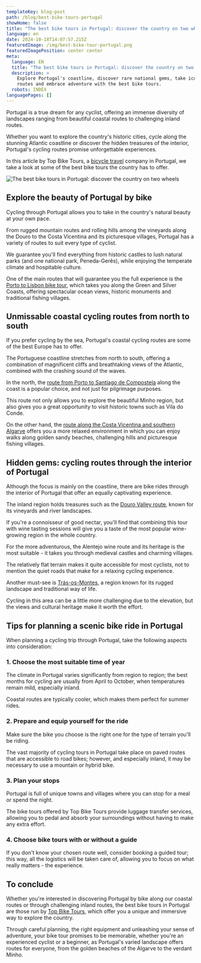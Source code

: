 ```yaml
---
templateKey: blog-post
path: /blog/best-bike-tours-portugal
showHome: false
title: "The best bike tours in Portugal: discover the country on two wheels"
language: en
date: 2024-10-18T14:07:57.215Z
featuredImage: /img/best-bike-tour-portugal.png
featuredImagePosition: center center
meta:
  language: EN
  title: "The best bike tours in Portugal: discover the country on two wheels"
  description: >
    Explore Portugal's coastline, discover rare national gems, take iconic
    routes and embrace adventure with the best bike tours.
  robots: INDEX
languagePages: []
---
```

Portugal is a true dream for any cyclist, offering an immense diversity of landscapes ranging from beautiful coastal routes to challenging inland routes.

Whether you want to explore the country's historic cities, cycle along the stunning Atlantic coastline or discover the hidden treasures of the interior, Portugal's cycling routes promise unforgettable experiences.

In this article by Top Bike Tours, a [bicycle travel](https://topbiketoursportugal.com/) company in Portugal, we take a look at some of the best bike tours the country has to offer.



![The best bike tours in Portugal: discover the country on two wheels](/img/best-bike-tour-portugal.png "The best bike tours in Portugal: discover the country on two wheels")

## Explore the beauty of Portugal by bike

Cycling through Portugal allows you to take in the country's natural beauty at your own pace.

From rugged mountain routes and rolling hills among the vineyards along the Douro to the Costa Vicentina and its picturesque villages, Portugal has a variety of routes to suit every type of cyclist.

We guarantee you'll find everything from historic castles to lush natural parks (and one national park, Peneda-Gerês), while enjoying the temperate climate and hospitable culture.

One of the main routes that will guarantee you the full experience is the [Porto to Lisbon bike tour](https://topbiketoursportugal.com/porto-to-lisbon-cycling-tour--en/), which takes you along the Green and Silver Coasts, offering spectacular ocean views, historic monuments and traditional fishing villages.

## Unmissable coastal cycling routes from north to south

If you prefer cycling by the sea, Portugal's coastal cycling routes are some of the best Europe has to offer.

The Portuguese coastline stretches from north to south, offering a combination of magnificent cliffs and breathtaking views of the Atlantic, combined with the crashing sound of the waves.

In the north, the [route from Porto to Santiago de Compostela](https://topbiketoursportugal.com/porto-santiago-compostela-bike-tour/) along the coast is a popular choice, and not just for pilgrimage purposes.

This route not only allows you to explore the beautiful Minho region, but also gives you a great opportunity to visit historic towns such as Vila do Conde.

On the other hand, the [route along the Costa Vicentina and southern Algarve](https://topbiketoursportugal.com/porto-to-coimbra-biketour/) offers you a more relaxed environment in which you can enjoy walks along golden sandy beaches, challenging hills and picturesque fishing villages.

## Hidden gems: cycling routes through the interior of Portugal

Although the focus is mainly on the coastline, there are bike rides through the interior of Portugal that offer an equally captivating experience.

The inland region holds treasures such as the [Douro Valley route](https://topbiketoursportugal.com/bike-tours-douro-valley/), known for its vineyards and river landscapes.

If you're a connoisseur of good nectar, you'll find that combining this tour with wine tasting sessions will give you a taste of the most popular wine-growing region in the whole country.

For the more adventurous, the Alentejo wine route and its heritage is the most suitable - it takes you through medieval castles and charming villages.

The relatively flat terrain makes it quite accessible for most cyclists, not to mention the quiet roads that make for a relaxing cycling experience.

Another must-see is [Trás-os-Montes](https://topbiketoursportugal.com/bike-tours-portugal-douro-wine/), a region known for its rugged landscape and traditional way of life.

Cycling in this area can be a little more challenging due to the elevation, but the views and cultural heritage make it worth the effort.

## Tips for planning a scenic bike ride in Portugal

When planning a cycling trip through Portugal, take the following aspects into consideration:

### 1. Choose the most suitable time of year

The climate in Portugal varies significantly from region to region; the best months for cycling are usually from April to October, when temperatures remain mild, especially inland.

Coastal routes are typically cooler, which makes them perfect for summer rides.

### 2. Prepare and equip yourself for the ride

Make sure the bike you choose is the right one for the type of terrain you'll be riding.

The vast majority of cycling tours in Portugal take place on paved routes that are accessible to road bikes; however, and especially inland, it may be necessary to use a mountain or hybrid bike.

### 3. Plan your stops

Portugal is full of unique towns and villages where you can stop for a meal or spend the night.

The bike tours offered by Top Bike Tours provide luggage transfer services, allowing you to pedal and absorb your surroundings without having to make any extra effort.

### 4. Choose bike tours with or without a guide

If you don't know your chosen route well, consider booking a guided tour; this way, all the logistics will be taken care of, allowing you to focus on what really matters - the experience.

## To conclude

Whether you're interested in discovering Portugal by bike along our coastal routes or through challenging inland routes, the best bike tours in Portugal are those run by [Top Bike Tours](https://topbiketoursportugal.com/), which offer you a unique and immersive way to explore the country.

Through careful planning, the right equipment and unleashing your sense of adventure, your bike tour promises to be memorable, whether you're an experienced cyclist or a beginner, as Portugal's varied landscape offers routes for everyone, from the golden beaches of the Algarve to the verdant Minho.